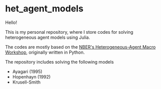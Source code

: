 # het_agent_models

Hello! 

This is my personal repository, where I store codes for solving heterogeneous agent models using Julia.

The codes are mostly based on the [NBER's Heterogeneous-Agent Macro Workshop](https://www.nber.org/conferences/heterogeneous-agent-macro-workshop-spring-2022), originally written in Python.

The repository includes solving the following models
- Ayagari (1995)
- Hopenhayn (1992)
- Krusell-Smith
